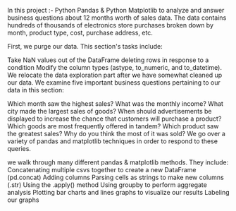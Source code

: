In this project :-  Python Pandas & Python Matplotlib to analyze and answer business questions about 12 months worth of sales data. 
The data contains hundreds of thousands of electronics store purchases broken down by month, product type, cost, purchase address, etc.

First, we purge our data. This section's tasks include:

Take NaN values out of the DataFrame
deleting rows in response to a condition
Modify the column types (astype, to_numeric, and to_datetime).
We relocate the data exploration part after we have somewhat cleaned up our data. We examine five important business questions pertaining to our data in this section:

Which month saw the highest sales? What was the monthly income?
What city made the largest sales of goods?
When should advertisements be displayed to increase the chance that customers will purchase a product?
Which goods are most frequently offered in tandem?
Which product saw the greatest sales? Why do you think the most of it was sold?
We go over a variety of pandas and matplotlib techniques in order to respond to these queries. 

we walk through many different pandas & matplotlib methods. They include:
Concatenating multiple csvs together to create a new DataFrame (pd.concat)
Adding columns
Parsing cells as strings to make new columns (.str)
Using the .apply() method
Using groupby to perform aggregate analysis
Plotting bar charts and lines graphs to visualize our results
Labeling our graphs
